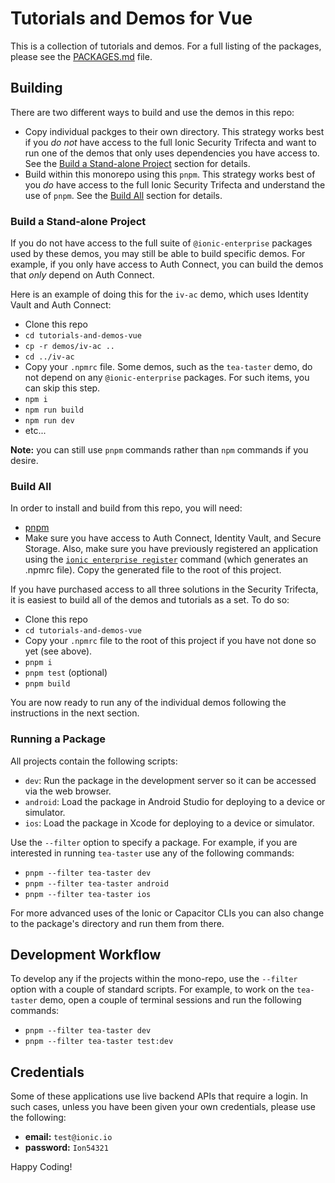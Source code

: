 # Tutorials and Demos for Vue

This is a collection of tutorials and demos. For a full listing of the packages, please see the [PACKAGES.md](PACKAGES.md) file.

## Building

There are two different ways to build and use the demos in this repo:

- Copy individual packges to their own directory. This strategy works best if you _do not_ have access to the full Ionic Security Trifecta and want to run one of the demos that only uses dependencies you have access to. See the [Build a Stand-alone Project](#build-a-stand-alone-project) section for details.
- Build within this monorepo using this `pnpm`. This strategy works best of you _do_ have access to the full Ionic Security Trifecta and understand the use of `pnpm`. See the [Build All](#build-all) section for details.

### Build a Stand-alone Project

If you do not have access to the full suite of `@ionic-enterprise` packages used by these demos, you may still be able to build specific demos. For example, if you only have access to Auth Connect, you can build the demos that _only_ depend on Auth Connect.

Here is an example of doing this for the `iv-ac` demo, which uses Identity Vault and Auth Connect:

- Clone this repo
- `cd tutorials-and-demos-vue`
- `cp -r demos/iv-ac ..`
- `cd ../iv-ac`
- Copy your `.npmrc` file. Some demos, such as the `tea-taster` demo, do not depend on any `@ionic-enterprise` packages. For such items, you can skip this step.
- `npm i`
- `npm run build`
- `npm run dev`
- etc...

**Note:** you can still use `pnpm` commands rather than `npm` commands if you desire.

### Build All

In order to install and build from this repo, you will need:

- [pnpm](https://pnpm.io/)
- Make sure you have access to Auth Connect, Identity Vault, and Secure Storage. Also, make sure you have previously registered an application using the [`ionic enterprise register`](https://ionicframework.com/docs/cli/commands/enterprise-register) command (which generates an .npmrc file). Copy the generated file to the root of this project.

If you have purchased access to all three solutions in the Security Trifecta, it is easiest to build all of the demos and tutorials as a set. To do so:

- Clone this repo
- `cd tutorials-and-demos-vue`
- Copy your `.npmrc` file to the root of this project if you have not done so yet (see above).
- `pnpm i`
- `pnpm test` (optional)
- `pnpm build`

You are now ready to run any of the individual demos following the instructions in the next section.

### Running a Package

All projects contain the following scripts:

- `dev`: Run the package in the development server so it can be accessed via the web browser.
- `android`: Load the package in Android Studio for deploying to a device or simulator.
- `ios`: Load the package in Xcode for deploying to a device or simulator.

Use the `--filter` option to specify a package. For example, if you are interested in running `tea-taster` use any of the following commands:

- `pnpm --filter tea-taster dev`
- `pnpm --filter tea-taster android`
- `pnpm --filter tea-taster ios`

For more advanced uses of the Ionic or Capacitor CLIs you can also change to the package's directory and run them from there.

## Development Workflow

To develop any if the projects within the mono-repo, use the `--filter` option with a couple of standard scripts. For example, to work on the `tea-taster` demo, open a couple of terminal sessions and run the following commands:

- `pnpm --filter tea-taster dev`
- `pnpm --filter tea-taster test:dev`

## Credentials

Some of these applications use live backend APIs that require a login. In such cases, unless you have been given your own credentials, please use the following:

- **email:** `test@ionic.io`
- **password:** `Ion54321`

Happy Coding!
